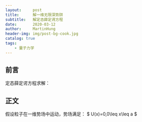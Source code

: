 ```yaml
---
layout:     post
title:      解一维无限深势阱
subtitle:   解定态薛定谔方程
date:       2020-03-12
author:     MartinHung
header-img: img/post-bg-cook.jpg
catalog: true
tags:
    - 量子力学
---
```


## 前言
定态薛定谔方程求解：

## 正文
假设粒子在一维势场中运动，势场满足：
$ U(x)=0,0\leq x\leq a $



